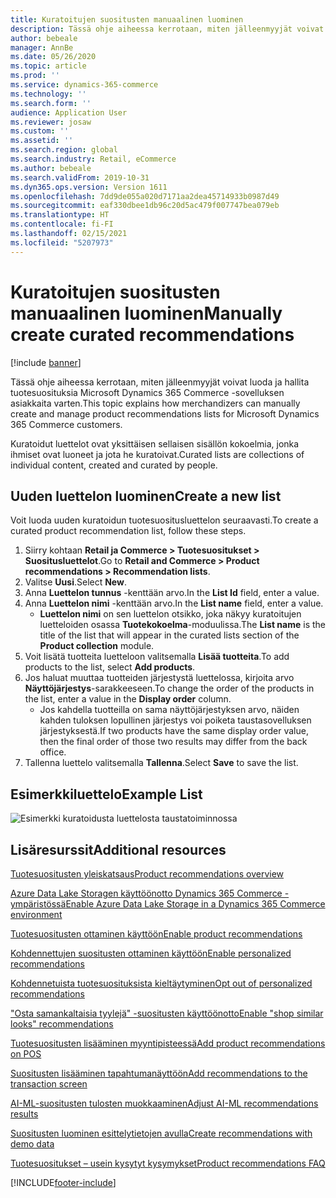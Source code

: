 ```yaml
---
title: Kuratoitujen suositusten manuaalinen luominen
description: Tässä ohje aiheessa kerrotaan, miten jälleenmyyjät voivat luoda ja hallita tuoteluetteloita Microsoft Dynamics 365 Commerce -sovelluksen asiakkaita varten.
author: bebeale
manager: AnnBe
ms.date: 05/26/2020
ms.topic: article
ms.prod: ''
ms.service: dynamics-365-commerce
ms.technology: ''
ms.search.form: ''
audience: Application User
ms.reviewer: josaw
ms.custom: ''
ms.assetid: ''
ms.search.region: global
ms.search.industry: Retail, eCommerce
ms.author: bebeale
ms.search.validFrom: 2019-10-31
ms.dyn365.ops.version: Version 1611
ms.openlocfilehash: 7dd9de055a020d7171aa2dea45714933b0987d49
ms.sourcegitcommit: eaf330dbee1db96c20d5ac479f007747bea079eb
ms.translationtype: HT
ms.contentlocale: fi-FI
ms.lasthandoff: 02/15/2021
ms.locfileid: "5207973"
---
```

# <a name="manually-create-curated-recommendations"></a><span data-ttu-id="4c9cb-103">Kuratoitujen suositusten manuaalinen luominen</span><span class="sxs-lookup"><span data-stu-id="4c9cb-103">Manually create curated recommendations</span></span>

[!include [banner](includes/banner.md)]

<span data-ttu-id="4c9cb-104">Tässä ohje aiheessa kerrotaan, miten jälleenmyyjät voivat luoda ja hallita tuotesuosituksia Microsoft Dynamics 365 Commerce -sovelluksen asiakkaita varten.</span><span class="sxs-lookup"><span data-stu-id="4c9cb-104">This topic explains how merchandizers can manually create and manage product recommendations lists for Microsoft Dynamics 365 Commerce customers.</span></span>

<span data-ttu-id="4c9cb-105">Kuratoidut luettelot ovat yksittäisen sellaisen sisällön kokoelmia, jonka ihmiset ovat luoneet ja jota he kuratoivat.</span><span class="sxs-lookup"><span data-stu-id="4c9cb-105">Curated lists are collections of individual content, created and curated by people.</span></span>  

## <a name="create-a-new-list"></a><span data-ttu-id="4c9cb-106">Uuden luettelon luominen</span><span class="sxs-lookup"><span data-stu-id="4c9cb-106">Create a new list</span></span>

<span data-ttu-id="4c9cb-107">Voit luoda uuden kuratoidun tuotesuositusluettelon seuraavasti.</span><span class="sxs-lookup"><span data-stu-id="4c9cb-107">To create a curated product recommendation list, follow these steps.</span></span>

1. <span data-ttu-id="4c9cb-108">Siirry kohtaan **Retail ja Commerce &gt; Tuotesuositukset &gt; Suositusluettelot**.</span><span class="sxs-lookup"><span data-stu-id="4c9cb-108">Go to **Retail and Commerce &gt; Product recommendations &gt; Recommendation lists**.</span></span>
1. <span data-ttu-id="4c9cb-109">Valitse **Uusi**.</span><span class="sxs-lookup"><span data-stu-id="4c9cb-109">Select **New**.</span></span>
1. <span data-ttu-id="4c9cb-110">Anna **Luettelon tunnus** -kenttään arvo.</span><span class="sxs-lookup"><span data-stu-id="4c9cb-110">In the **List Id** field, enter a value.</span></span>
1. <span data-ttu-id="4c9cb-111">Anna **Luettelon nimi** -kenttään arvo.</span><span class="sxs-lookup"><span data-stu-id="4c9cb-111">In the **List name** field, enter a value.</span></span>
    - <span data-ttu-id="4c9cb-112">**Luettelon nimi** on sen luettelon otsikko, joka näkyy kuratoitujen luetteloiden osassa **Tuotekokoelma**-moduulissa.</span><span class="sxs-lookup"><span data-stu-id="4c9cb-112">The **List name** is the title of the list that will appear in the curated lists section of the **Product collection** module.</span></span>
1. <span data-ttu-id="4c9cb-113">Voit lisätä tuotteita luetteloon valitsemalla **Lisää tuotteita**.</span><span class="sxs-lookup"><span data-stu-id="4c9cb-113">To add products to the list, select **Add products**.</span></span>
1. <span data-ttu-id="4c9cb-114">Jos haluat muuttaa tuotteiden järjestystä luettelossa, kirjoita arvo **Näyttöjärjestys**-sarakkeeseen.</span><span class="sxs-lookup"><span data-stu-id="4c9cb-114">To change the order of the products in the list, enter a value in the **Display order** column.</span></span>
    - <span data-ttu-id="4c9cb-115">Jos kahdella tuotteilla on sama näyttöjärjestyksen arvo, näiden kahden tuloksen lopullinen järjestys voi poiketa taustasovelluksen järjestyksestä.</span><span class="sxs-lookup"><span data-stu-id="4c9cb-115">If two products have the same display order value, then the final order of those two results may differ from the back office.</span></span>
1. <span data-ttu-id="4c9cb-116">Tallenna luettelo valitsemalla **Tallenna**.</span><span class="sxs-lookup"><span data-stu-id="4c9cb-116">Select **Save** to save the list.</span></span>

## <a name="example-list"></a><span data-ttu-id="4c9cb-117">Esimerkkiluettelo</span><span class="sxs-lookup"><span data-stu-id="4c9cb-117">Example List</span></span>

![Esimerkki kuratoidusta luettelosta taustatoiminnossa](./media/examplecuratedrecolist.png)

## <a name="additional-resources"></a><span data-ttu-id="4c9cb-119">Lisäresurssit</span><span class="sxs-lookup"><span data-stu-id="4c9cb-119">Additional resources</span></span>

[<span data-ttu-id="4c9cb-120">Tuotesuositusten yleiskatsaus</span><span class="sxs-lookup"><span data-stu-id="4c9cb-120">Product recommendations overview</span></span>](product-recommendations.md)

[<span data-ttu-id="4c9cb-121">Azure Data Lake Storagen käyttöönotto Dynamics 365 Commerce -ympäristössä</span><span class="sxs-lookup"><span data-stu-id="4c9cb-121">Enable Azure Data Lake Storage in a Dynamics 365 Commerce environment</span></span>](enable-adls-environment.md)

[<span data-ttu-id="4c9cb-122">Tuotesuositusten ottaminen käyttöön</span><span class="sxs-lookup"><span data-stu-id="4c9cb-122">Enable product recommendations</span></span>](enable-product-recommendations.md)

[<span data-ttu-id="4c9cb-123">Kohdennettujen suositusten ottaminen käyttöön</span><span class="sxs-lookup"><span data-stu-id="4c9cb-123">Enable personalized recommendations</span></span>](personalized-recommendations.md)

[<span data-ttu-id="4c9cb-124">Kohdennetuista tuotesuosituksista kieltäytyminen</span><span class="sxs-lookup"><span data-stu-id="4c9cb-124">Opt out of personalized recommendations</span></span>](personalization-gdpr.md)

[<span data-ttu-id="4c9cb-125">"Osta samankaltaisia tyylejä" -suositusten käyttöönotto</span><span class="sxs-lookup"><span data-stu-id="4c9cb-125">Enable "shop similar looks" recommendations</span></span>](shop-similar-looks.md)

[<span data-ttu-id="4c9cb-126">Tuotesuositusten lisääminen myyntipisteessä</span><span class="sxs-lookup"><span data-stu-id="4c9cb-126">Add product recommendations on POS</span></span>](product.md)

[<span data-ttu-id="4c9cb-127">Suositusten lisääminen tapahtumanäyttöön</span><span class="sxs-lookup"><span data-stu-id="4c9cb-127">Add recommendations to the transaction screen</span></span>](add-recommendations-control-pos-screen.md)

[<span data-ttu-id="4c9cb-128">AI-ML-suositusten tulosten muokkaaminen</span><span class="sxs-lookup"><span data-stu-id="4c9cb-128">Adjust AI-ML recommendations results</span></span>](modify-product-recommendation-results.md)

[<span data-ttu-id="4c9cb-129">Suositusten luominen esittelytietojen avulla</span><span class="sxs-lookup"><span data-stu-id="4c9cb-129">Create recommendations with demo data</span></span>](product-recommendations-demo-data.md)

[<span data-ttu-id="4c9cb-130">Tuotesuositukset – usein kysytyt kysymykset</span><span class="sxs-lookup"><span data-stu-id="4c9cb-130">Product recommendations FAQ</span></span>](faq-recommendations.md)


[!INCLUDE[footer-include](../includes/footer-banner.md)]